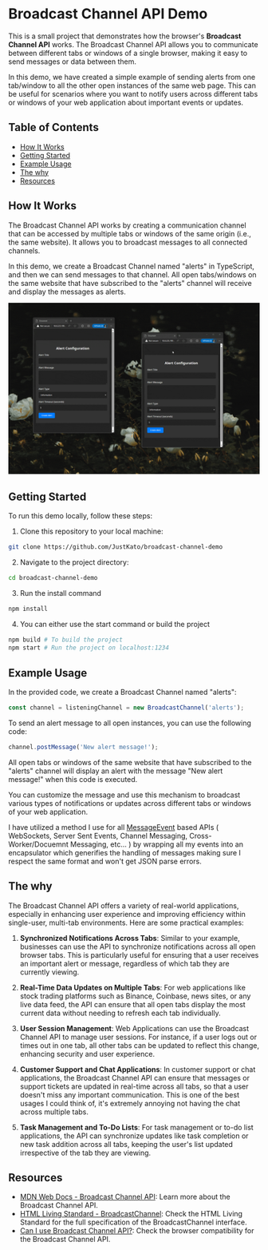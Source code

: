 # Broadcast Channel API Demo

This is a small project that demonstrates how the browser's **Broadcast Channel API** works. The Broadcast Channel API allows you to communicate between different tabs or windows of a single browser, making it easy to send messages or data between them.

In this demo, we have created a simple example of sending alerts from one tab/window to all the other open instances of the same web page. This can be useful for scenarios where you want to notify users across different tabs or windows of your web application about important events or updates.

## Table of Contents

*   [How It Works](#how-it-works)
*   [Getting Started](#getting-started)
*   [Example Usage](#example-usage)
*   [The why](#the-why)
*   [Resources](#resources)

## How It Works

The Broadcast Channel API works by creating a communication channel that can be accessed by multiple tabs or windows of the same origin (i.e., the same website). It allows you to broadcast messages to all connected channels.

In this demo, we create a Broadcast Channel named "alerts" in TypeScript, and then we can send messages to that channel. All open tabs/windows on the same website that have subscribed to the "alerts" channel will receive and display the messages as alerts.

![Demo GIF](./resources/demo.gif)

## Getting Started

To run this demo locally, follow these steps:

1.  Clone this repository to your local machine:
```bash
git clone https://github.com/JustKato/broadcast-channel-demo
```
2.  Navigate to the project directory:
```bash
cd broadcast-channel-demo
```
3.  Run the install command
```bash
npm install
```
4. You can either use the start command or build the project
```bash
npm build # To build the project
npm start # Run the project on localhost:1234
```
    

## Example Usage

In the provided code, we create a Broadcast Channel named "alerts":

```ts
const channel = listeningChannel = new BroadcastChannel('alerts');
```

To send an alert message to all open instances, you can use the following code:
```ts
channel.postMessage('New alert message!');
```

All open tabs or windows of the same website that have subscribed to the "alerts" channel will display an alert with the message "New alert message!" when this code is executed.

You can customize the message and use this mechanism to broadcast various types of notifications or updates across different tabs or windows of your web application.

I have utilized a method I use for all [MessageEvent](https://developer.mozilla.org/en-US/docs/Web/API/MessageEvent) based APIs ( WebSockets, Server Sent Events, Channel Messaging, Cross-Worker/Docuemnt Messaging, etc... ) by wrapping all my events into an encapsulator which generifies the handling of messages making sure I respect the same format and won't get JSON parse errors.

## The why

The Broadcast Channel API offers a variety of real-world applications, especially in enhancing user experience and improving efficiency within single-user, multi-tab environments. Here are some practical examples:

1. **Synchronized Notifications Across Tabs**: Similar to your example, businesses can use the API to synchronize notifications across all open browser tabs. This is particularly useful for ensuring that a user receives an important alert or message, regardless of which tab they are currently viewing.

2. **Real-Time Data Updates on Multiple Tabs**: For web applications like stock trading platforms such as Binance, Coinbase, news sites, or any live data feed, the API can ensure that all open tabs display the most current data without needing to refresh each tab individually.

3. **User Session Management**: Web Applications can use the Broadcast Channel API to manage user sessions. For instance, if a user logs out or times out in one tab, all other tabs can be updated to reflect this change, enhancing security and user experience.

4. **Customer Support and Chat Applications**: In customer support or chat applications, the Broadcast Channel API can ensure that messages or support tickets are updated in real-time across all tabs, so that a user doesn't miss any important communication. This is one of the best usages I could think of, it's extremely annoying not having the chat across multiple tabs.

5. **Task Management and To-Do Lists**: For task management or to-do list applications, the API can synchronize updates like task completion or new task addition across all tabs, keeping the user's list updated irrespective of the tab they are viewing.

## Resources

*   [MDN Web Docs - Broadcast Channel API](https://developer.mozilla.org/en-US/docs/Web/API/Broadcast_Channel_API): Learn more about the Broadcast Channel API.
*   [HTML Living Standard - BroadcastChannel](https://html.spec.whatwg.org/multipage/web-messaging.html#broadcastchannel): Check the HTML Living Standard for the full specification of the BroadcastChannel interface.
*   [Can I use Broadcast Channel API?](https://caniuse.com/?search=Broadcast%20Channel): Check the browser compatibility for the Broadcast Channel API.